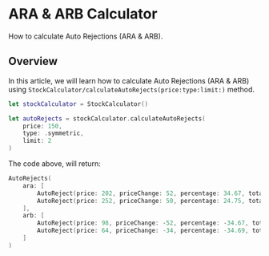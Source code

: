 # ARA & ARB Calculator

How to calculate Auto Rejections (ARA & ARB).
 
## Overview

In this article, we will learn how to calculate Auto Rejections (ARA & ARB) using ``StockCalculator/calculateAutoRejects(price:type:limit:)`` method.

```swift
let stockCalculator = StockCalculator()

let autoRejects = stockCalculator.calculateAutoRejects(
    price: 150,
    type: .symmetric,
    limit: 2
)
```

The code above, will return:

```swift
AutoRejects(
    ara: [
        AutoReject(price: 202, priceChange: 52, percentage: 34.67, totalPercentage: 34.67),
        AutoReject(price: 252, priceChange: 50, percentage: 24.75, totalPercentage: 68)
    ],
    arb: [
        AutoReject(price: 98, priceChange: -52, percentage: -34.67, totalPercentage: -34.67),
        AutoReject(price: 64, priceChange: -34, percentage: -34.69, totalPercentage: -57.33)
    ]
)
```
